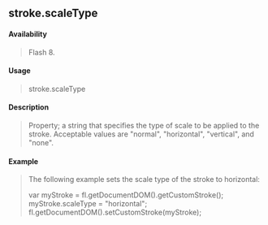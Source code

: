 ## stroke.scaleType

#### Availability

> Flash 8.

#### Usage

> stroke.scaleType

#### Description

> Property; a string that specifies the type of scale to be applied to the stroke. Acceptable values are "normal", "horizontal", "vertical", and "none".

#### Example

> The following example sets the scale type of the stroke to horizontal:
>
> var myStroke = fl.getDocumentDOM().getCustomStroke(); myStroke.scaleType = "horizontal"; fl.getDocumentDOM().setCustomStroke(myStroke);
